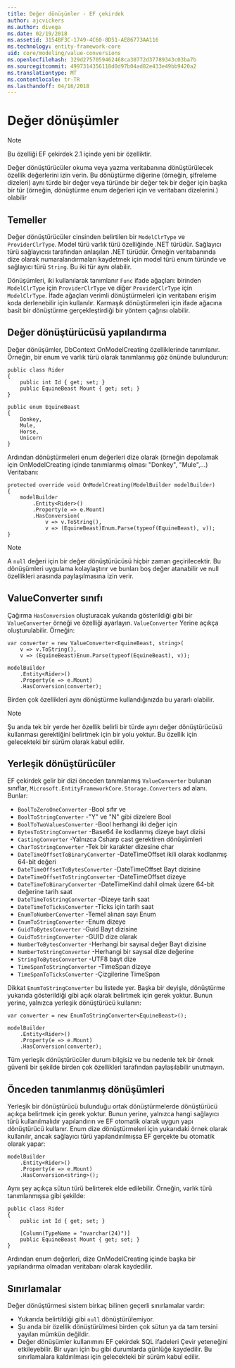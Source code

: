 ```yaml
---
title: Değer dönüşümler - EF çekirdek
author: ajcvickers
ms.author: divega
ms.date: 02/19/2018
ms.assetid: 3154BF3C-1749-4C60-8D51-AE86773AA116
ms.technology: entity-framework-core
uid: core/modeling/value-conversions
ms.openlocfilehash: 329d2757059462468ca30772d37789343c03ba7b
ms.sourcegitcommit: 4997314356118d0d97b04ad82e433e49bb9420a2
ms.translationtype: MT
ms.contentlocale: tr-TR
ms.lasthandoff: 04/16/2018
---
```

# <a name="value-conversions"></a>Değer dönüşümler

> [!NOTE]  
> Bu özelliği EF çekirdek 2.1 içinde yeni bir özelliktir.

Değer dönüştürücüler okuma veya yazma veritabanına dönüştürülecek özellik değerlerini izin verin. Bu dönüştürme diğerine (örneğin, şifreleme dizeleri) aynı türde bir değer veya türünde bir değer tek bir değer için başka bir tür (örneğin, dönüştürme enum değerleri için ve veritabanı dizelerini.) olabilir

## <a name="fundamentals"></a>Temeller

Değer dönüştürücüler cinsinden belirtilen bir `ModelClrType` ve `ProviderClrType`. Model türü varlık türü özelliğinde .NET türüdür. Sağlayıcı türü sağlayıcısı tarafından anlaşılan .NET türüdür. Örneğin veritabanında dize olarak numaralandırmaları kaydetmek için model türü enum türünde ve sağlayıcı türü `String`. Bu iki tür aynı olabilir.

Dönüşümleri, iki kullanılarak tanımlanır `Func` ifade ağaçları: birinden `ModelClrType` için `ProviderClrType` ve diğer `ProviderClrType` için `ModelClrType`. İfade ağaçları verimli dönüştürmeleri için veritabanı erişim koda derlenebilir için kullanılır. Karmaşık dönüştürmeleri için ifade ağacına basit bir dönüştürme gerçekleştirdiği bir yöntem çağrısı olabilir.

## <a name="configuring-a-value-converter"></a>Değer dönüştürücüsü yapılandırma

Değer dönüşümler, DbContext OnModelCreating özelliklerinde tanımlanır. Örneğin, bir enum ve varlık türü olarak tanımlanmış göz önünde bulundurun:
```Csharp
public class Rider
{
    public int Id { get; set; }
    public EquineBeast Mount { get; set; }
}

public enum EquineBeast
{
    Donkey,
    Mule,
    Horse,
    Unicorn
}
```
Ardından dönüştürmeleri enum değerleri dize olarak (örneğin depolamak için OnModelCreating içinde tanımlanmış olması "Donkey", "Mule",...) Veritabanı:
```Csharp
protected override void OnModelCreating(ModelBuilder modelBuilder)
{
    modelBuilder
        .Entity<Rider>()
        .Property(e => e.Mount)
        .HasConversion(
            v => v.ToString(),
            v => (EquineBeast)Enum.Parse(typeof(EquineBeast), v));
}
```
> [!NOTE]  
> A `null` değeri için bir değer dönüştürücüsü hiçbir zaman geçirilecektir. Bu dönüşümleri uygulama kolaylaştırır ve bunları boş değer atanabilir ve null özellikleri arasında paylaşılmasına izin verir.

## <a name="the-valueconverter-class"></a>ValueConverter sınıfı

Çağırma `HasConversion` oluşturacak yukarıda gösterildiği gibi bir `ValueConverter` örneği ve özelliği ayarlayın. `ValueConverter` Yerine açıkça oluşturulabilir. Örneğin:
```Csharp
var converter = new ValueConverter<EquineBeast, string>(
    v => v.ToString(),
    v => (EquineBeast)Enum.Parse(typeof(EquineBeast), v));

modelBuilder
    .Entity<Rider>()
    .Property(e => e.Mount)
    .HasConversion(converter);
```
Birden çok özellikleri aynı dönüştürme kullandığınızda bu yararlı olabilir.

> [!NOTE]  
> Şu anda tek bir yerde her özellik belirli bir türde aynı değer dönüştürücüsü kullanması gerektiğini belirtmek için bir yolu yoktur. Bu özellik için gelecekteki bir sürüm olarak kabul edilir.

## <a name="built-in-converters"></a>Yerleşik dönüştürücüler

EF çekirdek gelir bir dizi önceden tanımlanmış `ValueConverter` bulunan sınıflar, `Microsoft.EntityFrameworkCore.Storage.Converters` ad alanı. Bunlar:
* `BoolToZeroOneConverter` -Bool sıfır ve
* `BoolToStringConverter` -"Y" ve "N" gibi dizelere Bool
* `BoolToTwoValuesConverter` -Bool herhangi iki değer için
* `BytesToStringConverter` -Base64 ile kodlanmış dizeye bayt dizisi
* `CastingConverter` -Yalnızca Csharp cast gerektiren dönüşümleri
* `CharToStringConverter` -Tek bir karakter dizesine char
* `DateTimeOffsetToBinaryConverter` -DateTimeOffset ikili olarak kodlanmış 64-bit değeri
* `DateTimeOffsetToBytesConverter` -DateTimeOffset Bayt dizisine
* `DateTimeOffsetToStringConverter` -DateTimeOffset dizeye
* `DateTimeToBinaryConverter` -DateTimeKind dahil olmak üzere 64-bit değerine tarih saat
* `DateTimeToStringConverter` -Dizeye tarih saat
* `DateTimeToTicksConverter` -Ticks için tarih saat
* `EnumToNumberConverter` -Temel alınan sayı Enum
* `EnumToStringConverter` -Enum dizeye
* `GuidToBytesConverter` -Guid Bayt dizisine
* `GuidToStringConverter` -GUID dize olarak
* `NumberToBytesConverter` -Herhangi bir sayısal değer Bayt dizisine
* `NumberToStringConverter` -Herhangi bir sayısal dize değerine
* `StringToBytesConverter` -UTF8 bayt dize
* `TimeSpanToStringConverter` -TimeSpan dizeye
* `TimeSpanToTicksConverter` -Çizgilerine TimeSpan

Dikkat `EnumToStringConverter` bu listede yer. Başka bir deyişle, dönüştürme yukarıda gösterildiği gibi açık olarak belirtmek için gerek yoktur. Bunun yerine, yalnızca yerleşik dönüştürücü kullanın:
```Csharp
var converter = new EnumToStringConverter<EquineBeast>();

modelBuilder
    .Entity<Rider>()
    .Property(e => e.Mount)
    .HasConversion(converter);
```
Tüm yerleşik dönüştürücüler durum bilgisiz ve bu nedenle tek bir örnek güvenli bir şekilde birden çok özellikleri tarafından paylaşılabilir unutmayın.

## <a name="pre-defined-conversions"></a>Önceden tanımlanmış dönüşümleri

Yerleşik bir dönüştürücü bulunduğu ortak dönüştürmelerde dönüştürücü açıkça belirtmek için gerek yoktur. Bunun yerine, yalnızca hangi sağlayıcı türü kullanılmalıdır yapılandırın ve EF otomatik olarak uygun yapı dönüştürücü kullanır. Enum dize dönüştürmeleri için yukarıdaki örnek olarak kullanılır, ancak sağlayıcı türü yapılandırılmışsa EF gerçekte bu otomatik olarak yapar:
```Csharp
modelBuilder
    .Entity<Rider>()
    .Property(e => e.Mount)
    .HasConversion<string>();
```
Aynı şey açıkça sütun türü belirterek elde edilebilir. Örneğin, varlık türü tanımlanmışsa gibi şekilde:
```Csharp
public class Rider
{
    public int Id { get; set; }

    [Column(TypeName = "nvarchar(24)")]
    public EquineBeast Mount { get; set; }
}
```
Ardından enum değerleri, dize OnModelCreating içinde başka bir yapılandırma olmadan veritabanı olarak kaydedilir.

## <a name="limitations"></a>Sınırlamalar

Değer dönüştürmesi sistem birkaç bilinen geçerli sınırlamalar vardır:
* Yukarıda belirtildiği gibi `null` dönüştürülemiyor.
* Şu anda bir özellik dönüştürülmesi birden çok sütun ya da tam tersini yayılan mümkün değildir.
* Değer dönüşümler kullanımını EF çekirdek SQL ifadeleri Çevir yeteneğini etkileyebilir. Bir uyarı için bu gibi durumlarda günlüğe kaydedilir.
Bu sınırlamalara kaldırılması için gelecekteki bir sürüm kabul edilir.
